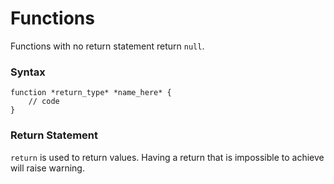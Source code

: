 # Functions

Functions with no return statement return `null`.

### Syntax

````
function *return_type* *name_here* {
	// code
}
````

### Return Statement

`return` is used to return values. Having a return that is impossible to achieve will raise warning.
